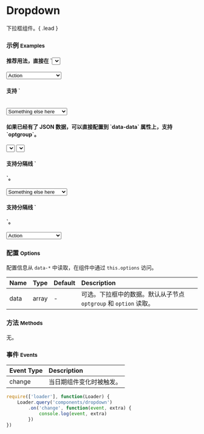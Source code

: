 # Dropdown

下拉框组件。{ .lead }

### 示例 <small>Examples</small>

<div class="bs-example">
    <div class="content">
        <h4>推荐用法，直接在 `<select>` 节点附加 `bx-name="components/dropdown"`。</h4>
        <select bx-name="components/dropdown">
            <option value="1">Action</option>
            <option value="2">Another action</option>
            <option value="3">Something else here</option>
        </select>
    </div>
</div>
<div class="bs-example">
    <div class="content">
        <h4>支持 `<optgroup>`。</h4>
        <select bx-name="components/dropdown">
            <optgroup label="optgroup 1">
                <option value="1">Action</option>
            </optgroup>
            <optgroup label="optgroup 2">
                <option value="2">Another action</option>
            </optgroup>
            <optgroup label="optgroup 3">
                <option value="3" selected>Something else here</option>
            </optgroup>
        </select>
    </div>
</div>
<div class="bs-example">
    <div class="content">
        <h4>如果已经有了 JSON 数据，可以直接配置到 `data-data` 属性上，支持 `optgroup`。</h4>
        <select bx-name="components/dropdown" data-data="[
            {
                label: 'Action',
                value: 1
            }, {
                label: 'Another action',
                value: 2,
                selected: true
            }, {
                label: 'Something else here',
                value: 3
            }
        ]"></select>
        <select bx-name="components/dropdown" data-data="[
            {
                label: 'optgroup 1',
                children: [{
                    label: 'Action',
                    value: 1
                }]
            }, {
                label: 'optgroup 2',
                children: [{
                    label: 'Another action',
                    value: 2,
                    selected: true
                }]
            }, {
                label: 'optgroup 3',
                children: [{
                    label: 'Something else here',
                    value: 3
                }]
            }
        ]"></select>
    </div>
</div>
<div class="bs-example">
    <div class="content">
        <h4>支持分隔线 `<option class="divider"></option>`。</h4>
        <select bx-name="components/dropdown">
            <optgroup label="optgroup 1">
                <option value="1">Action</option>
            </optgroup>
            <optgroup label="optgroup 2">
                <option value="2">Another action</option>
            </optgroup>
            <option class="divider"></option>
            <optgroup label="optgroup 3">
                <option value="3" selected>Something else here</option>
            </optgroup>
        </select>
    </div>
</div>
<div class="bs-example">
    <div class="content">
        <h4>支持分隔线 `<option class="divider"></option>`。</h4>
        <select bx-name="components/dropdown">
            <option value="1">Action</option>
            <option value="2">Another action</option>
            <option value="3">Something else here</option>
            <option value="3">Something else here</option>
            <option value="3">Something else here</option>
            <option value="3">Something else here</option>
            <option value="3">Something else here</option>
            <option value="3">Something else here</option>
            <option value="3">Something else here</option>
            <option value="3">Something else here</option>
            <option value="3">Something else here</option>
            <option value="3">Something else here</option>
            <option value="3">Something else here</option>
            <option value="3">Something else here</option>
            <option value="3">Something else here</option>
            <option value="3">Something else here</option>
            <option value="3">Something else here</option>
            <option value="3">Something else here</option>
            <option value="3">Something else here</option>
            <option value="3">Something else here</option>
            <option value="3">Something else here</option>
            <option value="3">Something else here</option>
            <option value="3">Something else here</option>
        </select>
    </div>
</div>

### 配置 <small>Options</small>

配置信息从 `data-*` 中读取，在组件中通过 `this.options` 访问。

Name | Type | Default | Description
:--- | :--- | :------ | :----------
data | array | - | 可选。下拉框中的数据。默认从子节点 `optgroup` 和 `option` 读取。

### 方法 <small>Methods</small>

无。

### 事件 <small>Events</small>

Event Type | Description
:--------- | :----------
change | 当日期组件变化时被触发。

```js
require(['loader'], function(Loader) {
    Loader.query('components/dropdown')
        .on('change', function(event, extra) {
            console.log(event, extra)
        })
})
```
